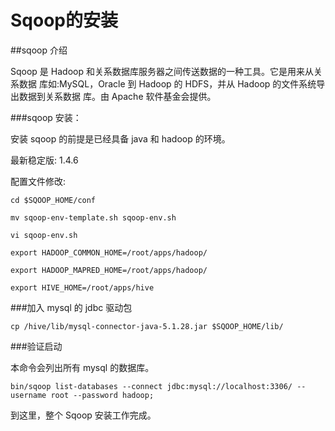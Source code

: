 # Sqoop的安装


##sqoop 介绍

Sqoop 是 Hadoop 和关系数据库服务器之间传送数据的一种工具。它是用来从关系数据 库如:MySQL，Oracle 到 Hadoop 的 HDFS，并从 Hadoop 的文件系统导出数据到关系数据 库。由 Apache 软件基金会提供。

###sqoop 安装：

安装 sqoop 的前提是已经具备 java 和 hadoop 的环境。 

最新稳定版: 1.4.6配置文件修改:

```cd $SQOOP_HOME/confmv sqoop-env-template.sh sqoop-env.shvi sqoop-env.shexport HADOOP_COMMON_HOME=/root/apps/hadoop/ 

export HADOOP_MAPRED_HOME=/root/apps/hadoop/

export HIVE_HOME=/root/apps/hive

```
###加入 mysql 的 jdbc 驱动包
	cp /hive/lib/mysql-connector-java-5.1.28.jar $SQOOP_HOME/lib/ 

###验证启动

本命令会列出所有 mysql 的数据库。

```bin/sqoop list-databases --connect jdbc:mysql://localhost:3306/ -- username root --password hadoop;
```

到这里，整个 Sqoop 安装工作完成。



<!--
create time: 2018-03-06 20:45:55
Author: Alfred

This file is created by Marboo<http://marboo.io> template file $MARBOO_HOME/.media/starts/default.md
本文件由 Marboo<http://marboo.io> 模板文件 $MARBOO_HOME/.media/starts/default.md 创建
-->

